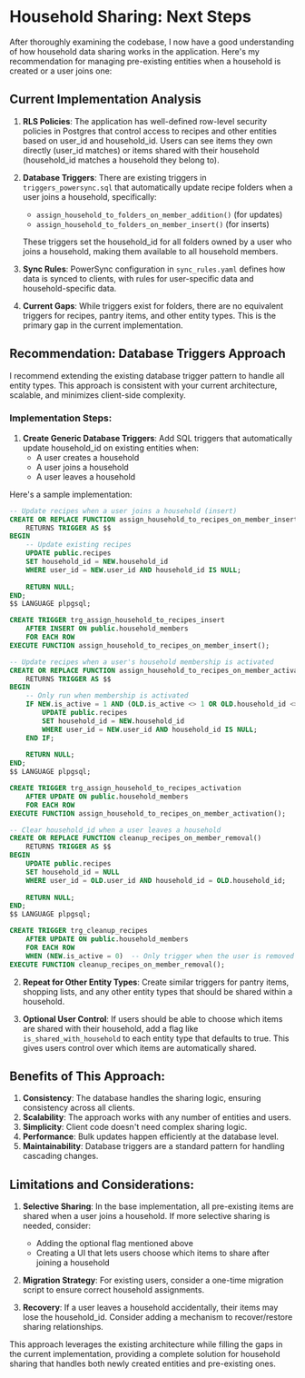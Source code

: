 # Household Sharing: Next Steps

After thoroughly examining the codebase, I now have a good understanding of how household data sharing works in the application. Here's my recommendation for managing pre-existing entities when a household is created or a user joins one:

## Current Implementation Analysis

1. **RLS Policies**: The application has well-defined row-level security policies in Postgres that control access to recipes and other entities based on user_id and household_id. Users can see items they own directly (user_id matches) or items shared with their household (household_id matches a household they belong to).

2. **Database Triggers**: There are existing triggers in `triggers_powersync.sql` that automatically update recipe folders when a user joins a household, specifically:
   - `assign_household_to_folders_on_member_addition()` (for updates)
   - `assign_household_to_folders_on_member_insert()` (for inserts)
   
   These triggers set the household_id for all folders owned by a user who joins a household, making them available to all household members.

3. **Sync Rules**: PowerSync configuration in `sync_rules.yaml` defines how data is synced to clients, with rules for user-specific data and household-specific data.

4. **Current Gaps**: While triggers exist for folders, there are no equivalent triggers for recipes, pantry items, and other entity types. This is the primary gap in the current implementation.

## Recommendation: Database Triggers Approach

I recommend extending the existing database trigger pattern to handle all entity types. This approach is consistent with your current architecture, scalable, and minimizes client-side complexity.

### Implementation Steps:

1. **Create Generic Database Triggers**: Add SQL triggers that automatically update household_id on existing entities when:
   - A user creates a household
   - A user joins a household
   - A user leaves a household

Here's a sample implementation:

```sql
-- Update recipes when a user joins a household (insert)
CREATE OR REPLACE FUNCTION assign_household_to_recipes_on_member_insert()
    RETURNS TRIGGER AS $$
BEGIN
    -- Update existing recipes
    UPDATE public.recipes
    SET household_id = NEW.household_id
    WHERE user_id = NEW.user_id AND household_id IS NULL;
    
    RETURN NULL;
END;
$$ LANGUAGE plpgsql;

CREATE TRIGGER trg_assign_household_to_recipes_insert
    AFTER INSERT ON public.household_members
    FOR EACH ROW
EXECUTE FUNCTION assign_household_to_recipes_on_member_insert();

-- Update recipes when a user's household membership is activated
CREATE OR REPLACE FUNCTION assign_household_to_recipes_on_member_activation()
    RETURNS TRIGGER AS $$
BEGIN
    -- Only run when membership is activated
    IF NEW.is_active = 1 AND (OLD.is_active <> 1 OR OLD.household_id <> NEW.household_id) THEN
        UPDATE public.recipes
        SET household_id = NEW.household_id
        WHERE user_id = NEW.user_id AND household_id IS NULL;
    END IF;
    
    RETURN NULL;
END;
$$ LANGUAGE plpgsql;

CREATE TRIGGER trg_assign_household_to_recipes_activation
    AFTER UPDATE ON public.household_members
    FOR EACH ROW
EXECUTE FUNCTION assign_household_to_recipes_on_member_activation();

-- Clear household_id when a user leaves a household
CREATE OR REPLACE FUNCTION cleanup_recipes_on_member_removal()
    RETURNS TRIGGER AS $$
BEGIN
    UPDATE public.recipes
    SET household_id = NULL
    WHERE user_id = OLD.user_id AND household_id = OLD.household_id;
    
    RETURN NULL;
END;
$$ LANGUAGE plpgsql;

CREATE TRIGGER trg_cleanup_recipes
    AFTER UPDATE ON public.household_members
    FOR EACH ROW
    WHEN (NEW.is_active = 0)  -- Only trigger when the user is removed
EXECUTE FUNCTION cleanup_recipes_on_member_removal();
```

2. **Repeat for Other Entity Types**: Create similar triggers for pantry items, shopping lists, and any other entity types that should be shared within a household.

3. **Optional User Control**: If users should be able to choose which items are shared with their household, add a flag like `is_shared_with_household` to each entity type that defaults to true. This gives users control over which items are automatically shared.

## Benefits of This Approach:

1. **Consistency**: The database handles the sharing logic, ensuring consistency across all clients.
2. **Scalability**: The approach works with any number of entities and users.
3. **Simplicity**: Client code doesn't need complex sharing logic.
4. **Performance**: Bulk updates happen efficiently at the database level.
5. **Maintainability**: Database triggers are a standard pattern for handling cascading changes.

## Limitations and Considerations:

1. **Selective Sharing**: In the base implementation, all pre-existing items are shared when a user joins a household. If more selective sharing is needed, consider:
   - Adding the optional flag mentioned above
   - Creating a UI that lets users choose which items to share after joining a household
   
2. **Migration Strategy**: For existing users, consider a one-time migration script to ensure correct household assignments.

3. **Recovery**: If a user leaves a household accidentally, their items may lose the household_id. Consider adding a mechanism to recover/restore sharing relationships.

This approach leverages the existing architecture while filling the gaps in the current implementation, providing a complete solution for household sharing that handles both newly created entities and pre-existing ones.
